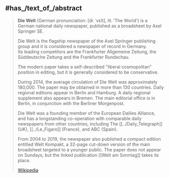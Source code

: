 ﻿---
aliases:
- "Die Welt"
---

## #has_/text_of_/abstract 

> **Die Welt** (German pronunciation: [diː ˈvɛlt], lit. 'The World') 
> is a German national daily newspaper, published as a broadsheet by Axel Springer SE.
>
> Die Welt is the flagship newspaper of the Axel Springer publishing group 
> and it is considered a newspaper of record in Germany.  
> Its leading competitors are the Frankfurter Allgemeine Zeitung, the Süddeutsche Zeitung 
> and the Frankfurter Rundschau.
>
> The modern paper takes a self-described "liberal cosmopolitan" position in editing, 
> but it is generally considered to be conservative.
>
> During 2014, the average circulation of Die Welt was approximately 180,000. 
> The paper may be obtained in more than 130 countries. Daily regional editions appear in Berlin and Hamburg. 
> A daily regional supplement also appears in Bremen. 
> The main editorial office is in Berlin, in conjunction with the Berliner Morgenpost.
>
> Die Welt was a founding member of the European Dailies Alliance, 
> and has a longstanding co-operation with comparable daily newspapers from other countries, 
> including The [[../Daily_Telegraph]] (UK), [[../Le_Figaro]] (France), and ABC (Spain).
>
> From 2004 to 2019, the newspaper also published a compact edition entitled Welt Kompakt, 
> a 32-page cut-down version of the main broadsheet targeted to a younger public. 
> The paper does not appear on Sundays, but the linked publication [[Welt am Sonntag]] takes its place.
>
> [Wikipedia](https://en.wikipedia.org/wiki/Die%20Welt) 



